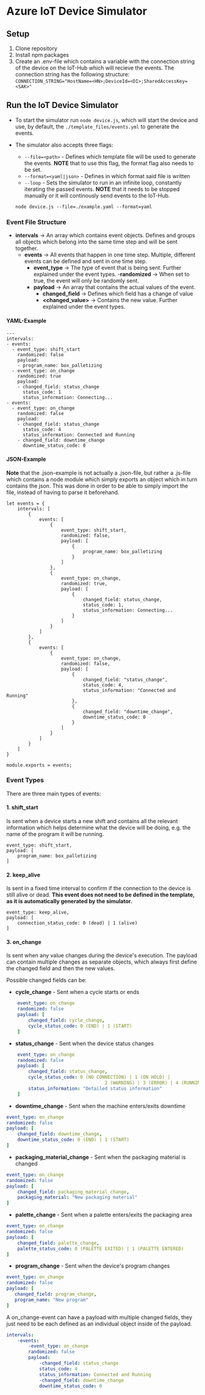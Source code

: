 # Azure IoT Device Simulator
## Setup
1. Clone repository
2. Install npm packages 
3. Create an .env-file which contains a variable with the connection string of the device on the IoT-Hub which will recieve the events. The connection string has the following structure:
`CONNECTION_STRING="HostName=<HN>;DeviceId=<DI>;SharedAccessKey=<SAK>"`

## Run the IoT Device Simulator
- To start the simulator run `node device.js`, which will start the device and use, by default, the `./template_files/events.yml` to generate the events. 

- The simulator also accepts three flags:
	- `--file=<path>` - Defines which template file will be used to generate the events. **NOTE** that to use this flag, the format flag also needs to be set.
	- `--format=<yaml|json>` - Defines in which format said file is written
    - `--loop` - Sets the simulator to run in an infinite loop, constantly iterating the passed events. **NOTE** that it needs to be stopped manually or it will continously send events to the IoT-Hub.

	`node device.js --file=./example.yaml --format=yaml`

### Event File Structure

- **intervals** -> An array which contains event objects. Defines and groups all objects which belong into the same time step and will be sent together. 
	- **events** -> All events that happen in one time step. Multiple, different events can be defined and sent in one time step.
		- **event_type** -> The type of event that is being sent. Further explained under the event types.
        -**randomized** -> When set to true, the event will only be randomly sent.
		- **payload** -> An array that contains the actual values of the event.
			- **changed_field** -> Defines which field has a change of value
			- **<changed_value>** -> Contains the new value. Further explained under the event types.
			
####  YAML-Example
    ---
    intervals:
    - events:
      - event_type: shift_start
        randomized: false
        payload:
        - program_name: box_palletizing
      - event_type: on_change
        randomized: true
        payload:
        - changed_field: status_change
          status_code: 1
          status_information: Connecting...
    - events:
      - event_type: on_change
        randomized: false
        payload:
        - changed_field: status_change
          status_code: 4
          status_information: Connected and Running
        - changed_field: downtime_change
          downtime_status_code: 0
#### JSON-Example
**Note** that the .json-example is not actually a .json-file, but rather a .js-file which contains a node module which simply exports an object which in turn contains the json. This was done in order to be able to simply import the file, instead of having to parse it beforehand. 

    let events = {
        intervals: [
            {
                events: [
                    {
                        event_type: shift_start,
                        randomized: false,
                        payload: [
                            {
                                program_name: box_palletizing
                            }
                        ]
                    },
                    {
                        event_type: on_change,
                        randomized: true,
                        payload: [
                            {
                                changed_field: status_change,
                                status_code: 1,
                                status_information: Connecting...
                            }
                        ]
                    }
                ]
            },
            {
                events: [
                    {
                        event_type: on_change,
                        randomized: false,
                        payload: [
                            {
                                changed_field: "status_change",
                                status_code: 4,
                                status_information: "Connected and Running"
                            },
                            {
                                changed_field: "downtime_change",
                                downtime_status_code: 0
                            }
                        ]
                    }
                ]
            }
        ]
    }
    
    module.exports = events;

### Event Types
There are three main types of events:
#### 1. shift_start
Is sent when a device starts a new shift and contains all the relevant information which helps determine what the device will be doing, e.g. the name of the program it will be running.

    event_type: shift_start,
    payload: [
		program_name: box_palletizing
    ]
#### 2. keep_alive
Is sent in a fixed time interval to confirm if the connection to the device is still alive or dead. **This event does not need to be defined in the template, as it is automatically generated by the simulator.** 

    event_type: keep_alive,
	payload: [
		connection_status_code: 0 (dead) | 1 (alive)
	]

#### 3. on_change
Is sent when any value changes during the device's execution. The payload can contain multiple changes as separate objects, which always first define the changed field and then the new values. 

Possible changed fields can be:
- **cycle_change** - Sent when a cycle starts or ends
```yaml
    event_type: on_change
    randomized: false
    payload: [
    	changed_field: cycle_change,
    	cycle_status_code: 0 (END) | 1 (START)
    ]
```
- **status_change** - Sent when the device status changes
```yaml
    event_type: on_change
    randomized: false
    payload: [
    	changed_field: status_change,
    	cycle_status_code: 0 (NO CONNECTION) | 1 (ON HOLD) | 
									2 (WARNING) | 3 (ERROR) | 4 (RUNNING),
		status_information: "Detailed status information"
    ]
```
- **downtime_change** - Sent when the machine enters/exits downtime
```yaml
event_type: on_change
randomized: false
payload: [
	changed_field: downtime_change,
	downtime_status_code: 0 (END) | 1 (START)
]
```
- **packaging_material_change** - Sent when the packaging material is changed
```yaml
event_type: on_change
randomized: false
payload: [
	changed_field: packaging_material_change,
	packaging_material: "New packaging material"
]
```
- **palette_change** - Sent when a palette enters/exits the packaging area
```yaml
event_type: on_change
randomized: false
payload: [
	changed_field: palette_change,
	palette_status_code: 0 (PALETTE EXITED) | 1 (PALETTE ENTERED)
]
```
- **program_change** - Sent when the device's program changes
 ```yaml
event_type: on_change
randomized: false
payload: [
	changed_field: program_change,
	program_name: "New program"
]
```

A on_change-event can have a payload with multiple changed fields, they just need to be each defined as an individual object inside of the payload. 

```yaml
intervals:
	-events:
		-event_type: on_change
        randomized: false
		payload:
			-changed_field: status_change
			status_code: 4
			status_information: Connected and Running
			-changed_field: downtime_change
			downtime_status_code: 0
```
